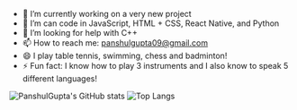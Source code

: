 

- 🔭 I’m currently working on a very new project
- 🌱 I’m can code in JavaScript, HTML + CSS, React Native, and Python
- 🤔 I’m looking for help with C++
- 📫 How to reach me: panshulgupta09@gmail.com 
- 😄 I play table tennis, swimming, chess and badminton!
- ⚡ Fun fact: I know how to play 3 instruments and I also know to speak 5 different languages!

![PanshulGupta's GitHub stats](https://github-readme-stats.vercel.app/api?username=Panshul&show_icons=false&theme=extra_compact)
![Top Langs](https://github-readme-stats.vercel.app/api/top-langs/?username=PanshulGupta&layout=radical)


